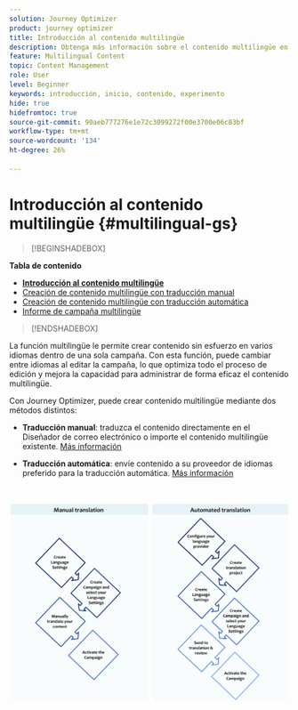 ```yaml
---
solution: Journey Optimizer
product: journey optimizer
title: Introducción al contenido multilingüe
description: Obtenga más información sobre el contenido multilingüe en Journey Optimizer
feature: Multilingual Content
topic: Content Management
role: User
level: Beginner
keywords: introducción, inicio, contenido, experimento
hide: true
hidefromtoc: true
source-git-commit: 90aeb777276e1e72c3099272f00e3700e06c83bf
workflow-type: tm+mt
source-wordcount: '134'
ht-degree: 26%

---
```


# Introducción al contenido multilingüe {#multilingual-gs}

>[!BEGINSHADEBOX]

**Tabla de contenido**

* **[Introducción al contenido multilingüe](multilingual-gs.md)**
* [Creación de contenido multilingüe con traducción manual](multilingual-manual.md)
* [Creación de contenido multilingüe con traducción automática](multilingual-automated.md)
* [Informe de campaña multilingüe](multilingual-report.md)

>[!ENDSHADEBOX]

La función multilingüe le permite crear contenido sin esfuerzo en varios idiomas dentro de una sola campaña. Con esta función, puede cambiar entre idiomas al editar la campaña, lo que optimiza todo el proceso de edición y mejora la capacidad para administrar de forma eficaz el contenido multilingüe.

Con Journey Optimizer, puede crear contenido multilingüe mediante dos métodos distintos:

* **Traducción manual**: traduzca el contenido directamente en el Diseñador de correo electrónico o importe el contenido multilingüe existente. [Más información](multilingual-manual.md)

* **Traducción automática**: envíe contenido a su proveedor de idiomas preferido para la traducción automática. [Más información](multilingual-automated.md)

</br>

![](assets/translation_schema.png)

